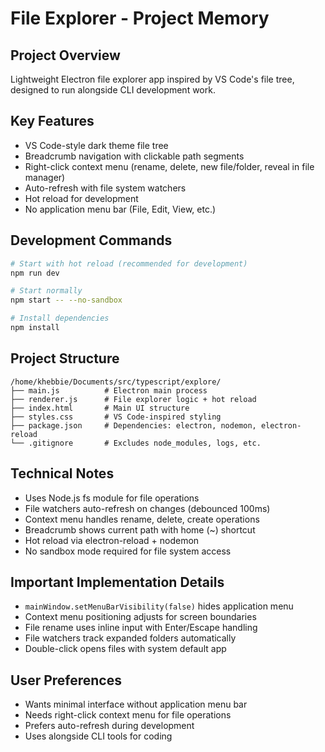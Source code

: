 # File Explorer - Project Memory

## Project Overview
Lightweight Electron file explorer app inspired by VS Code's file tree, designed to run alongside CLI development work.

## Key Features
- VS Code-style dark theme file tree
- Breadcrumb navigation with clickable path segments
- Right-click context menu (rename, delete, new file/folder, reveal in file manager)
- Auto-refresh with file system watchers
- Hot reload for development
- No application menu bar (File, Edit, View, etc.)

## Development Commands
```bash
# Start with hot reload (recommended for development)
npm run dev

# Start normally
npm start -- --no-sandbox

# Install dependencies
npm install
```

## Project Structure
```
/home/khebbie/Documents/src/typescript/explore/
├── main.js          # Electron main process
├── renderer.js      # File explorer logic + hot reload
├── index.html       # Main UI structure
├── styles.css       # VS Code-inspired styling
├── package.json     # Dependencies: electron, nodemon, electron-reload
└── .gitignore       # Excludes node_modules, logs, etc.
```

## Technical Notes
- Uses Node.js fs module for file operations
- File watchers auto-refresh on changes (debounced 100ms)
- Context menu handles rename, delete, create operations
- Breadcrumb shows current path with home (~) shortcut
- Hot reload via electron-reload + nodemon
- No sandbox mode required for file system access

## Important Implementation Details
- `mainWindow.setMenuBarVisibility(false)` hides application menu
- Context menu positioning adjusts for screen boundaries
- File rename uses inline input with Enter/Escape handling
- File watchers track expanded folders automatically
- Double-click opens files with system default app

## User Preferences
- Wants minimal interface without application menu bar
- Needs right-click context menu for file operations
- Prefers auto-refresh during development
- Uses alongside CLI tools for coding
